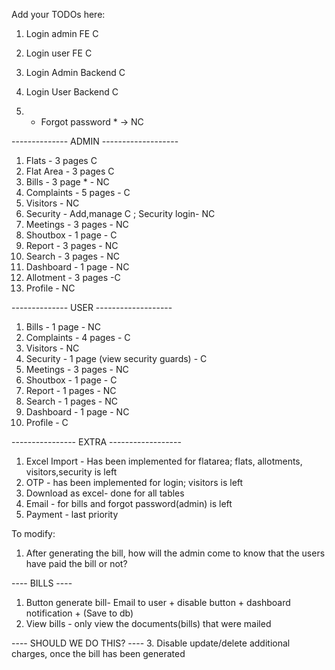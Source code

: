 Add your TODOs here:

1. Login admin FE C
2. Login user FE C
3. Login Admin Backend C
4. Login User Backend C

5. - Forgot password \* -> NC

-------------- ADMIN -------------------

1. Flats - 3 pages C
2. Flat Area - 3 pages C
3. Bills - 3 page \* - NC
4. Complaints - 5 pages - C
5. Visitors - NC
6. Security - Add,manage C ; Security login- NC
7. Meetings - 3 pages - NC
8. Shoutbox - 1 page - C
9. Report - 3 pages - NC
10. Search - 3 pages - NC
11. Dashboard - 1 page - NC
12. Allotment - 3 pages -C
13. Profile - NC

-------------- USER -------------------

1. Bills - 1 page - NC
2. Complaints - 4 pages - C
3. Visitors - NC
4. Security - 1 page (view security guards) - C
5. Meetings - 3 pages - NC
6. Shoutbox - 1 page - C
7. Report - 1 pages - NC
8. Search - 1 pages - NC
9. Dashboard - 1 page - NC
10. Profile - C

---------------- EXTRA ------------------

1. Excel Import - Has been implemented for flatarea; flats, allotments, visitors,security is left
2. OTP - has been implemented for login; visitors is left
3. Download as excel- done for all tables
4. Email - for bills and forgot password(admin) is left
5. Payment - last priority

To modify:

1. After generating the bill, how will the admin come to know that the users have paid the bill or not?

---- BILLS ----

1. Button generate bill- Email to user + disable button + dashboard notification + (Save to db)
2. View bills - only view the documents(bills) that were mailed 

---- SHOULD WE DO THIS? ---- 
3. Disable update/delete additional charges, once the bill has been generated 

